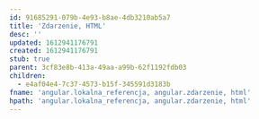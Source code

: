 ```yaml
---
id: 91685291-079b-4e93-b8ae-4db3210ab5a7
title: 'Zdarzenie, HTML'
desc: ''
updated: 1612941176791
created: 1612941176791
stub: true
parent: 3cf83e8b-413a-49aa-a99b-62f1192fdb03
children:
  - e4af04e4-7c37-4573-b15f-345591d3183b
fname: 'angular.lokalna_referencja, angular.zdarzenie, html'
hpath: 'angular.lokalna_referencja, angular.zdarzenie, html'
---
```



